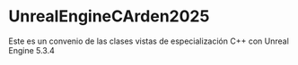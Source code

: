 # UnrealEngineCArden2025
Este es un convenio de las clases vistas de especialización C++ con Unreal Engine 5.3.4
